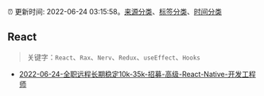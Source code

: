 :alarm_clock: 更新时间: 2022-06-24 03:15:58。[来源分类](../README.md)、[标签分类](../TAGS.md)、[时间分类](../TIMELINE.md)

## React


> 关键字：`React`、`Rax`、`Nerv`、`Redux`、`useEffect`、`Hooks`



- [2022-06-24-全职远程长期稳定10k-35k-招募-高级-React-Native-开发工程师](https://www.v2ex.com/t/861837) 